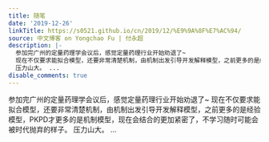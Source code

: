 ```yaml
---
title: 随笔
date: '2019-12-26'
linkTitle: https://s0521.github.io/cn/2019/12/%E9%9A%8F%E7%AC%94/
source: 中文博客 on Yongchao Fu | 付永超
description: |-
  参加完广州的定量药理学会议后，感觉定量药理行业开始劝退了~
  现在不仅要求能拟合模型，还要非常清楚机制，由机制出发引导开发解释模型，之前更多的是经验模型，PKPD才更多的是机制模型，现在会结合的更加紧密了，不学习随时可能会被时代抛弃的样子。
  压力山大。 ...
disable_comments: true
---
```

参加完广州的定量药理学会议后，感觉定量药理行业开始劝退了~
现在不仅要求能拟合模型，还要非常清楚机制，由机制出发引导开发解释模型，之前更多的是经验模型，PKPD才更多的是机制模型，现在会结合的更加紧密了，不学习随时可能会被时代抛弃的样子。
压力山大。 ...